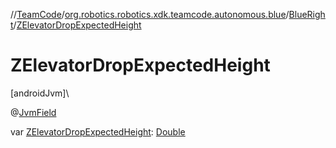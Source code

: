 //[TeamCode](../../../index.md)/[org.robotics.robotics.xdk.teamcode.autonomous.blue](../index.md)/[BlueRight](index.md)/[ZElevatorDropExpectedHeight](-z-elevator-drop-expected-height.md)

# ZElevatorDropExpectedHeight

[androidJvm]\

@[JvmField](https://kotlinlang.org/api/latest/jvm/stdlib/kotlin.jvm/-jvm-field/index.html)

var [ZElevatorDropExpectedHeight](-z-elevator-drop-expected-height.md): [Double](https://kotlinlang.org/api/latest/jvm/stdlib/kotlin/-double/index.html)
